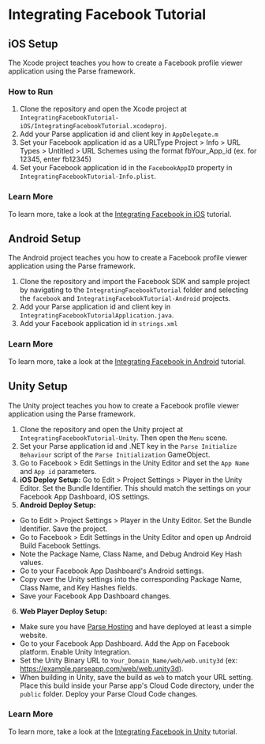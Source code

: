 # Integrating Facebook Tutorial

## iOS Setup

The Xcode project teaches you how to create a Facebook profile viewer application using the Parse framework.

### How to Run

1. Clone the repository and open the Xcode project at `IntegratingFacebookTutorial-iOS/IntegratingFacebookTutorial.xcodeproj`.
2. Add your Parse application id and client key in `AppDelegate.m`
3. Set your Facebook application id as a URLType Project > Info > URL Types > Untitled > URL Schemes using the format fbYour_App_id (ex. for 12345, enter fb12345)
4. Set your Facebook application id in the `FacebookAppID` property in `IntegratingFacebookTutorial-Info.plist`.

### Learn More

To learn more, take a look at the [Integrating Facebook in iOS](https://www.parse.com/tutorials/integrating-facebook-in-ios) tutorial.

## Android Setup

The Android project teaches you how to create a Facebook profile viewer application using the Parse framework.

1. Clone the repository and import the Facebook SDK and sample project by navigating to the `IntegratingFacebookTutorial` folder and selecting the `facebook` and `IntegratingFacebookTutorial-Android` projects.
2. Add your Parse application id and client key in `IntegratingFacebookTutorialApplication.java`.
3. Add your Facebook application id in `strings.xml`

### Learn More

To learn more, take a look at the [Integrating Facebook in Android](https://parse.com/docs/android/guide#users-facebook-users) tutorial.

## Unity Setup

The Unity project teaches you how to create a Facebook profile viewer application using the Parse framework.

1. Clone the repository and open the Unity project at `IntegratingFacebookTutorial-Unity`. Then open the `Menu` scene.
2. Set your Parse application id and .NET key in the `Parse Initialize Behaviour` script of the `Parse Initialization` GameObject.
3. Go to Facebook > Edit Settings in the Unity Editor and set the `App Name` and `App id` parameters.
4. **iOS Deploy Setup:** Go to Edit > Project Settings > Player in the Unity Editor. Set the Bundle Identifier. This should match the settings on your Facebook App Dashboard, iOS settings.
5. **Android Deploy Setup:** 
  + Go to Edit > Project Settings > Player in the Unity Editor. Set the Bundle Identifier. Save the project.
  + Go to Facebook > Edit Settings in the Unity Editor and open up Android Build Facebook Settings.
  + Note the Package Name, Class Name, and Debug Android Key Hash values.
  + Go to your Facebook App Dashboard's Android settings.
  + Copy over the Unity settings into the corresponding Package Name, Class Name, and Key Hashes fields.
  + Save your Facebook App Dashboard changes.
6. **Web Player Deploy Setup:** 
  + Make sure you have [Parse Hosting](https://www.parse.com/docs/hosting_guide#started) and have deployed at least a simple website. 
  + Go to your Facebook App Dashboard. Add the App on Facebook platform. Enable Unity Integration. 
  + Set the Unity Binary URL to `Your_Domain_Name/web/web.unity3d` (ex: https://example.parseapp.com/web/web.unity3d). 
  + When building in Unity, save the build as `web` to match your URL setting. Place this build inside your Parse app's Cloud Code directory, under the `public` folder. Deploy your Parse Cloud Code changes.

### Learn More

To learn more, take a look at the [Integrating Facebook in Unity](https://www.parse.com/tutorials/integrating-facebook-in-unity) tutorial.

